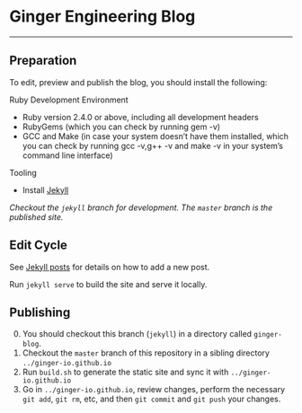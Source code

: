 # Ginger Engineering Blog
---

## Preparation

To edit, preview and publish the blog, you should install the following:

Ruby Development Environment

* Ruby version 2.4.0 or above, including all development headers
* RubyGems (which you can check by running gem -v)
* GCC and Make (in case your system doesn’t have them installed, which you can check by running gcc -v,g++ -v and make -v in your system’s command line interface)

Tooling

* Install [Jekyll](https://jekyllrb.com/docs/installation/)


*Checkout the `jekyll` branch for development.  The `master` branch is the published site.*

## Edit Cycle

See [Jekyll posts](https://jekyllrb.com/docs/posts/) for details on how to add a new post.

Run `jekyll serve` to build the site and serve it locally.

## Publishing

0. You should checkout this branch (`jekyll`) in a directory called `ginger-blog`.
1. Checkout the `master` branch of this repository in a sibling directory `../ginger-io.github.io`
2. Run `build.sh` to generate the static site and sync it with `../ginger-io.github.io`
3. Go in `../ginger-io.github.io`, review changes, perform the necessary `git add`, `git rm`, etc, and then `git commit` and `git push` your changes.
